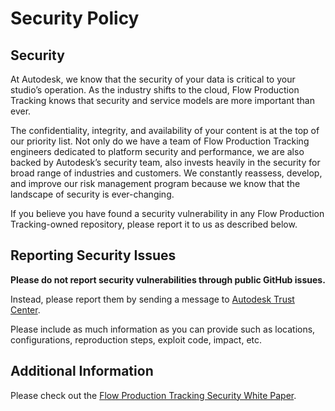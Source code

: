 # Security Policy

## Security

At Autodesk, we know that the security of your data is critical to your studio’s
operation.
As the industry shifts to the cloud, Flow Production Tracking knows that security
and service models are more important than ever.

The confidentiality, integrity, and availability of your content is at the top
of our priority list.
Not only do we have a team of Flow Production Tracking engineers dedicated to
platform security and performance, we are also backed by Autodesk’s security team,
also invests heavily in the security for broad range of industries and customers.
We constantly reassess, develop, and improve our risk management program because
we know that the landscape of security is ever-changing.

If you believe you have found a security vulnerability in any 
Flow Production Tracking-owned repository, please report it to us as described below.


## Reporting Security Issues

**Please do not report security vulnerabilities through public GitHub issues.**

Instead, please report them by sending a message to
[Autodesk Trust Center](https://www.autodesk.com/trust/contact-us).

Please include as much information as you can provide such as locations,
configurations, reproduction steps, exploit code, impact, etc.


## Additional Information

Please check out the [Flow Production Tracking Security White Paper](https://help.autodesk.com/view/SGSUB/ENU/?guid=SG_Administrator_ar_general_security_ar_security_white_paper_html).

